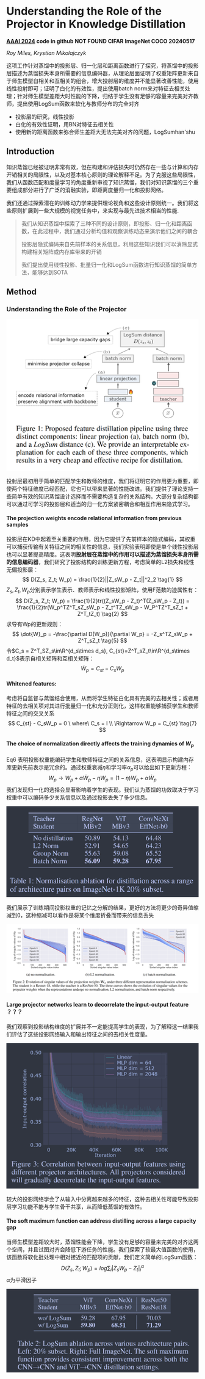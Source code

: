 # Understanding the Role of the Projector in Knowledge Distillation

**[AAAI 2024](https://ojs.aaai.org/index.php/AAAI/article/view/28219)	code in github NOT FOUND	CIFAR  ImageNet  COCO	20240517**

*Roy Miles, Krystian Mikolajczyk*

这项工作针对蒸馏中的投影层、归一化层和距离函数进行了探究，将蒸馏中的投影层描述为蒸馏损失本身所需要的信息编码器，从理论层面证明了权重矩阵更新来自于师生模型自相关和互相关的组合，增大投射层的维度并不能显著改善性能，使用线性投射即可；证明了白化的有效性，提出使用batch norm来对特征去相关处理；针对师生模型差距大时性能的下降，归结于学生没有足够的容量来完美对齐教师，提出使用LogSum函数来软化与教师分布的完全对齐

- 投影层的研究，线性投影
- 白化的有效性证明，用BN对特征去相关性
- 使用新的距离函数来弥合师生差距大无法完美对齐的问题，LogSumhan'shu

## Introduction

知识蒸馏已经被证明非常有效，但在构建和评估损失时仍然存在一些与计算和内存开销相关的局限性，以及对基本核心原则的理论解释不足。为了克服这些局限性，我们从函数匹配和度量学习的角度重新审视了知识蒸馏，我们对知识蒸馏的三个重要组成部分进行了广泛的消融实验，即距离度量归一化和投影网络。

我们还通过探索潜在的训练动力学来提供理论视角和这些设计原则统一。我们将这些原则扩展到一些大规模的视觉任务中，来实现与最先进技术相当的性能.

> 我们从知识蒸馏中探索了三种不同的设计原则，即投影、归一化和距离函数，在此过程中，我们通过分析均值和观察训练动态来演示他们之间的耦合
>
> 投影层隐式编码来自先前样本的关系信息，利用这些知识我们可以消除显式构建相关矩阵或内存库带来的开销
>
> 我们提出使用线性投影、批量归一化和LogSum函数进行知识蒸馏的简单方法，能够达到SOTA

## Method

### Understanding the Role of the Projector

![image-20240515105152864](imgs/image-20240515105152864.png)

投射层最初用于简单的匹配学生和教师的维度，我们将证明它的作用更为重要，即使两个特征维度已经匹配，它也可以带来显著的性能改进。我们提供了理论支持一些简单有效的知识蒸馏设计选择而不需要构造复杂的关系结构。大部分复杂结构都可以通过可学习的投影层和适当的归一化方案紧密耦合和相互作用来隐式学习。

#### The projection weights encode relational information from previous samples

投影层在KD中起着至关重要的作用，因为它提供了先前样本的隐式编码，其权重可以捕获传输有关特征之间的相关性的信息，我们实验表明即使是单个线性投影层也可以显著提高精度。这表明**投射层在蒸馏中的作用可以描述为蒸馏损失本身所需的信息编码器**，我们研究了投影结构的训练更新方程，考虑简单的L2损失和线性无偏投影层：
$$
D(Z_s, Z_t; W_p) = \frac{1}{2}||Z_sW_p - Z_t||^2_2 \tag{1}
$$
$Z_s, Z_t, W_p$分别表示学生表示、教师表示和线性投影矩阵，使用F范数的迹属性有：
$$
D(Z_s, Z_t; W_p) = \frac{1}{2}tr((Z_sW_p - Z_t)^T(Z_sW_p - Z_t)) = \frac{1}{2}tr(W_p^TZ^T_sZ_sW_p - Z_t^TZ_sW_p - W_P^TZ^T_sZ_t + Z^T_tZ_t) \tag{2}
$$
求导有Wp的更新规则：
$$
\dot{W}_p = -\frac{\partial D(W_p)}{\partial W_p} = -Z_s^TZ_sW_p + Z^T_sZ_t \tag{5}
$$
令$C_s = Z^T_SZ_s\in\R^{d_s\times d_s}, C_{st}=Z^T_sZ_t\in\R^{d_s\times d_t}$表示自相关矩阵和互相关矩阵：
$$
\dot{W}_p = C_{st} - C_sW_p \tag{6}
$$

#### Whitened features:

考虑将自监督与蒸馏结合使用，从而将学生特征白化具有完美的去相关性；或者用特征的去相关项对其进行批量归一化和充分正则化，这样权重能够捕获学生和教师特征之间的交叉关系
$$
C_{st} - C_sW_p = 0 \ where\ C_s = I  \\
\Rightarrow W_p = C_{st} \tag{7}
$$

#### The choice of normalization directly affects the training dynamics of $W_p$

Eq6 表明投影权重能编码学生和教师特征之间的关系信息，这表明显示构建内存库更新先前表示是冗余的。通过权重衰减$\eta$和学习率$\alpha_p$可以给出如下更新方程：
$$
W_p \rightarrow W_p + \alpha\dot{W}_p - \eta W_p = (1-\eta)W_p + \alpha\dot{W}_p
$$
我们发现归一化的选择会显著影响着学生的表现。我们认为蒸馏的功效取决于学习权重中可以编码多少关系信息以及通过投影丢失了多少信息。

![image-20240515115158228](imgs/image-20240515115158228.png)

我们展示了训练期间投影权重的记忆之分解的结果，更好的方法将更少的奇异值缩减到0，这种缩减可以看作是将某个维度折叠而带来的信息丢失

![image-20240515115305817](imgs/image-20240515115305817.png)

#### Large projector networks learn to decorrelate the input-output feature  ？？？

我们观察到投影结构维度的扩展并不一定能提高学生的表现，为了解释这一结果我们评估了这些投影网络输入和输出特征之间的去相关性度量。

![image-20240515115732967](imgs/image-20240515115732967.png)

较大的投影网络学会了从输入中分离越来越多的特征，这种去相关性可能导致投影层学习功能不能与学生骨干共享，从而降低蒸馏的有效性。

#### The soft maximum function can address distilling across a large capacity gap

当师生模型差距较大时，蒸馏性能会下降，学生没有足够的容量来完美的对齐这两个空间，并且试图对齐会降低下游任务的性能。我们探索了软最大值函数的使用，该函数将软化批处理中相对接近的匹配项的贡献，我们定义简单的LogSum函数：
$$
D(Z_s, Z_t; W_p) = log\sum_i|Z_sW_p - Z_t|^\alpha_i
$$
$\alpha$为平滑因子

![image-20240515120748331](imgs/image-20240515120748331.png)